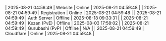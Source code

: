 | 2025-08-21 04:59:49 | Website | Online | 2025-08-21 04:59:48 |
| 2025-08-21 04:59:49 | Registration | Online | 2025-08-21 04:59:48 |
| 2025-08-21 04:59:49 | Auth Server | Offline | 2025-08-18 09:33:31 |
| 2025-08-21 04:59:49 | Kezan (PvE) | Offline | 2025-08-03 17:58:02 |
| 2025-08-21 04:59:49 | Gurubashi (PvP) | Offline | N/A |
| 2025-08-21 04:59:49 | Cloudflare | Online | 2025-08-21 04:59:48 |
